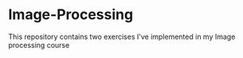 # Image-Processing
This repository contains two exercises I've implemented in my Image processing course

